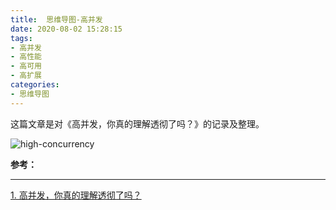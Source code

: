 ```yaml
---
title:  思维导图-高并发
date: 2020-08-02 15:28:15
tags:
- 高并发
- 高性能
- 高可用
- 高扩展
categories:
- 思维导图
---
```

这篇文章是对《高并发，你真的理解透彻了吗？》的记录及整理。

<!-- more -->

![high-concurrency](/images/high-concurrency/high-concurrency.jpeg "high-concurrency")


**参考：**

----
[1]:https://mp.weixin.qq.com/s/lc0a8eIRL94gqeb9R1kQzg

[1. 高并发，你真的理解透彻了吗？][1]
